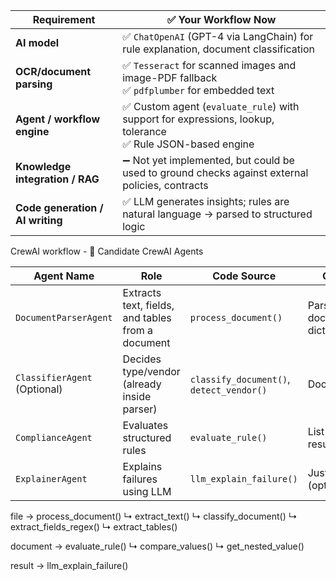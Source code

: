 | Requirement                      | ✅ Your Workflow Now                                                                                          |
| -------------------------------- | ------------------------------------------------------------------------------------------------------------ |
| **AI model**                     | ✅ `ChatOpenAI` (GPT-4 via LangChain) for rule explanation, document classification                           |
| **OCR/document parsing**         | ✅ `Tesseract` for scanned images and image-PDF fallback<br>✅ `pdfplumber` for embedded text                  |
| **Agent / workflow engine**      | ✅ Custom agent (`evaluate_rule`) with support for expressions, lookup, tolerance<br>✅ Rule JSON-based engine |
| **Knowledge integration / RAG**  | ➖ Not yet implemented, but could be used to ground checks against external policies, contracts               |
| **Code generation / AI writing** | ✅ LLM generates insights; rules are natural language → parsed to structured logic                            |


CrewAI workflow - 📌 Candidate CrewAI Agents  

| Agent Name                   | Role                                              | Code Source                              | Output                    |
| ---------------------------- | ------------------------------------------------- | ---------------------------------------- | ------------------------- |
| `DocumentParserAgent`        | Extracts text, fields, and tables from a document | `process_document()`                     | Parsed document dict      |
| `ClassifierAgent` (Optional) | Decides type/vendor (already inside parser)       | `classify_document()`, `detect_vendor()` | Doc type                  |
| `ComplianceAgent`            | Evaluates structured rules                        | `evaluate_rule()`                        | List of rule results      |
| `ExplainerAgent`             | Explains failures using LLM                       | `llm_explain_failure()`                  | Justifications (optional) |

file → process_document()
           ↳ extract_text()
           ↳ classify_document()
           ↳ extract_fields_regex()
           ↳ extract_tables()

document → evaluate_rule()
           ↳ compare_values()
           ↳ get_nested_value()

result → llm_explain_failure()
